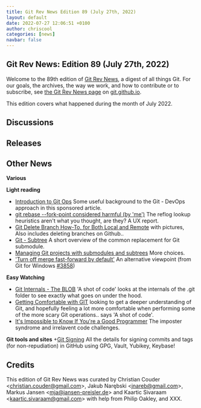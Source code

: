 ```yaml
---
title: Git Rev News Edition 89 (July 27th, 2022)
layout: default
date: 2022-07-27 12:06:51 +0100
author: chriscool
categories: [news]
navbar: false
---
```


## Git Rev News: Edition 89 (July 27th, 2022)

Welcome to the 89th edition of [Git Rev News](https://git.github.io/rev_news/rev_news/),
a digest of all things Git. For our goals, the archives, the way we work, and how to contribute or to
subscribe, see [the Git Rev News page](https://git.github.io/rev_news/rev_news/) on [git.github.io](http://git.github.io).

This edition covers what happened during the month of July 2022.

## Discussions

<!---
### General
-->

<!---
### Reviews
-->

<!---
### Support
-->

<!---
## Developer Spotlight:
-->

## Releases


## Other News

__Various__


__Light reading__
+ [Introduction to Git Ops](https://www.codeproject.com/Articles/5334970/Introduction-to-GitOps) Some useful background to the Git - DevOps approach in this sponsored article.
+ [git rebase --fork-point considered harmful (by 'me')](https://commaok.xyz/post/fork-point/) The reflog lookup heuristics aren't what you thought, are they? A UX report.
+ [Git Delete Branch How-To, for Both Local and Remote](https://www.cloudbees.com/blog/git-delete-branch-how-to-for-both-local-and-remote) with pictures, Also includes deleting branches on Github..
+ [Git - Subtree](https://www.geeksforgeeks.org/git-subtree/) A short overview of the common replacement for Git submodule.
+ [Managing Git projects with submodules and subtrees](https://opensource.com/article/20/5/git-submodules-subtrees)  More choices.
+ ['Turn off merge fast-forward by default'](https://betterdev.blog/turn-off-git-fast-forward-merge/) An alternative viewpoint (from Git for Windows [#3858](https://github.com/git-for-windows/git/issues/3858))

__Easy Watching__
+ [Git Internals - The BLOB](https://www.youtube.com/watch?v=_wj4MGuvcjc) 'A shot of code' looks at the internals of the .git folder to see exactly what goes on under the hood.
+ [Getting Comfortable with GIT](https://www.youtube.com/watch?v=aXXXiynr-4A) looking to get a deeper understanding of Git, and hopefully feeling a lot more comfortable when performing some of the more scary Git operations.. says 'A shot of code'.
+ [It's Impossible to Know If You're a Good Programmer](https://www.youtube.com/watch?v=Ax4EfY9LrF4) The imposter syndrome and irrelavent code challenges.

__Git tools and sites__
+[Git Signing](https://wilsonmar.github.io/git-signing/) All the details for signing commits and tags (for non-repudiation) in GitHub using GPG, Vault, Yubikey, Keybase!

## Credits

This edition of Git Rev News was curated by
Christian Couder &lt;<christian.couder@gmail.com>&gt;,
Jakub Narębski &lt;<jnareb@gmail.com>&gt;,
Markus Jansen &lt;<mja@jansen-preisler.de>&gt; and
Kaartic Sivaraam &lt;<kaartic.sivaraam@gmail.com>&gt;
with help from Philip Oakley, and XXX.
